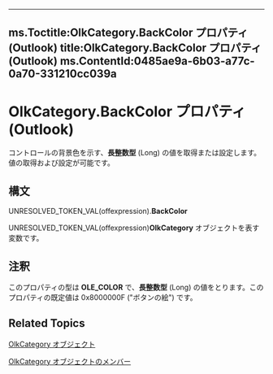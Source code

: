 

---
ms.Toctitle:OlkCategory.BackColor プロパティ (Outlook)
title:OlkCategory.BackColor プロパティ (Outlook)
ms.ContentId:0485ae9a-6b03-a77c-0a70-331210cc039a
---
# OlkCategory.BackColor プロパティ (Outlook)




コントロールの背景色を示す、**長整数型** (Long) の値を取得または設定します。値の取得および設定が可能です。

## 構文
UNRESOLVED_TOKEN_VAL(offexpression).**BackColor**



UNRESOLVED_TOKEN_VAL(offexpression)**OlkCategory** オブジェクトを表す変数です。



## 注釈
このプロパティの型は **OLE_COLOR** で、**長整数型** (Long) の値をとります。このプロパティの既定値は 0x8000000F ("ボタンの絵") です。



## Related Topics

[OlkCategory オブジェクト](f635c0c8-e562-02a2-2a76-25caaee623c0.md)

[OlkCategory オブジェクトのメンバー](286c3117-d566-634d-e9db-bc69886ab57a.md)





